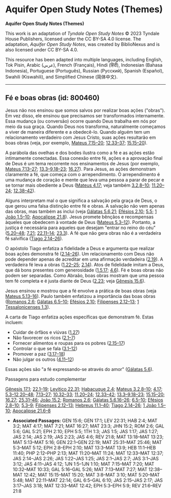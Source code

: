 # Aquifer Open Study Notes (Themes)

**Aquifer Open Study Notes (Themes)**

This work is an adaptation of *Tyndale Open Study Notes* © 2023 Tyndale House Publishers, licensed under the CC BY\-SA 4\.0 license. The adaptation, *Aquifer Open Study Notes*, was created by BiblioNexus and is also licensed under CC BY\-SA 4\.0\.

This resource has been adapted into multiple languages, including English, Tok Pisin, Arabic (عربي), French (Français), Hindi (हिंदी), Indonesian (Bahasa Indonesia), Portuguese (Português), Russian (Русский), Spanish (Español), Swahili (Kiswahili), and Simplified Chinese (简体中文).



--------------------------------

## Fé e boas obras (id: 800460)

Jesus não nos ensinou que somos salvos por realizar boas ações ("obras"). Em vez disso, ele ensinou que precisamos ser transformados internamente. Essa mudança (ou conversão) ocorre quando Deus trabalha em nós por meio da sua graça. Quando Deus nos transforma, naturalmente começamos a viver de maneira diferente e a obedecê\-lo. Quando alguém tem um relacionamento verdadeiro com Jesus Cristo, suas ações resultarão em boas obras (veja, por exemplo, [Mateus 7\.15–20](https://ref.ly/Matt7:15-Matt7:20); [12\.33–37](https://ref.ly/Matt12:33-Matt12:37); [15\.15–20](https://ref.ly/Matt15:15-Matt15:20)).

A parábola das ovelhas e dos bodes ilustra como a fé e as ações estão intimamente conectadas. Essa conexão entre fé, ações e a aprovação final de Deus é um tema recorrente nos ensinamentos de Jesus (por exemplo, [Mateus 7\.13–27](https://ref.ly/Matt7:13-Matt7:27); [13\.3–9](https://ref.ly/Matt13:3-Matt13:9),[18–23](https://ref.ly/Matt13:18-Matt13:23); [16\.27](https://ref.ly/Matt16:27)). Para Jesus, as ações demonstram claramente a fé, que começa com o arrependimento. O arrependimento é uma mudança de coração e mente que leva uma pessoa a parar de pecar e se tornar mais obediente a Deus ([Mateus 4\.17](https://ref.ly/Matt4:17); veja também [3\.2](https://ref.ly/Matt3:2),[8–10](https://ref.ly/Matt3:8-Matt3:10); [11\.20–24](https://ref.ly/Matt11:20-Matt11:24); [12\.38–42](https://ref.ly/Matt12:38-Matt12:42)).

Alguns interpretam mal o que significa a salvação pela graça de Deus, o que gerou uma falsa distinção entre fé e obras. A salvação não vem apenas das obras, mas também as inclui (veja [Gálatas 5\.6,21](https://ref.ly/Gal5:6); [Efésios 2\.10](https://ref.ly/Eph2:10); [5\.5](https://ref.ly/Eph5:5); [1 João 1\.5–10](https://ref.ly/1John1:5-1John1:10); [Apocalipse 21\.8](https://ref.ly/Rev21:8)). Jesus promete bênçãos e recompensas àqueles que obedecem à vontade de Deus ([Mateus 5\.3–12](https://ref.ly/Matt5:3-Matt5:12)). Portanto, a justiça é necessária para aqueles que desejam "entrar no reino do céu" ([5\.20–48](https://ref.ly/Matt5:20-Matt5:48); [7\.21](https://ref.ly/Matt7:21); [22\.11–14](https://ref.ly/Matt22:11-Matt22:14); [23\.3](https://ref.ly/Matt23:3)). A fé que não gera obras não é a verdadeira fé salvífica ([Tiago 2\.14–26](https://ref.ly/Jas2:14-Jas2:26)).

O apóstolo Tiago enfatiza a fidelidade a Deus e argumenta que realizar boas ações demonstra fé ([2\.14–26](https://ref.ly/Jas2:14-Jas2:26)). Um relacionamento com Deus não pode depender apenas de acreditar em uma afirmação verdadeira ([2\.19](https://ref.ly/Jas2:19)). A verdadeira fé leva a obras ([1\.22–25](https://ref.ly/Jas1:22-Jas1:25); [2\.14](https://ref.ly/Jas2:14)). Atos de fidelidade imitam a Deus, que dá bons presentes com generosidade ([1\.5](https://ref.ly/Jas1:5),[17](https://ref.ly/Jas1:17); [4\.6](https://ref.ly/Jas4:6)). Fé e boas obras não podem ser separadas. Como Abraão, boas obras mostram que uma pessoa tem fé completa e é justa diante de Deus ([2\.23](https://ref.ly/Jas2:23); veja [Gênesis 15\.6](https://ref.ly/Gen15:6)).

Jesus ensinou e mostrou que a fé envolve a prática de boas obras (veja [Mateus 5\.13–16](https://ref.ly/Matt5:13-Matt5:16)). Paulo também enfatizou a importância das boas obras ([Romanos 2\.6](https://ref.ly/Rom2:6); [Gálatas 6\.5–10](https://ref.ly/Gal6:5-Gal6:10); [Efésios 2\.10](https://ref.ly/Eph2:10); [Filipenses 2\.12–13](https://ref.ly/Phil2:12-Phil2:13); [1 Tessalonicenses 1\.3](https://ref.ly/1Thess1:3)).

A carta de Tiago enfatiza ações específicas que demonstram fé. Estas incluem:

* Cuidar de órfãos e viúvas ([1\.27](https://ref.ly/Jas1:27))
* Não favorecer os ricos ([2\.1–7](https://ref.ly/Jas2:1-Jas2:7))
* Fornecer alimentos e roupas para os pobres ([2\.15–17](https://ref.ly/Jas2:15-Jas2:17))
* Controlar o que se fala ([3\.1–12](https://ref.ly/Jas3:1-Jas3:12))
* Promover a paz ([3\.17–18](https://ref.ly/Jas3:17-Jas3:18))
* Não julgar os outros ([4\.11–12](https://ref.ly/Jas4:11-Jas4:12))

Essas ações são "a fé expressando\-se através do amor" ([Gálatas 5\.6](https://ref.ly/Gal5:6)).

Passagens para estudo complementar

[Gênesis 17\.1](https://ref.ly/Gen17:1); [22\.1–19](https://ref.ly/Gen22:1-Gen22:19); [Levítico 22\.31](https://ref.ly/Lev22:31); [Habacuque 2\.4](https://ref.ly/Hab2:4); [Mateus 3\.2](https://ref.ly/Matt3:2),[8–10](https://ref.ly/Matt3:8-Matt3:10); [4\.17](https://ref.ly/Matt4:17); [5\.3–12](https://ref.ly/Matt5:3-Matt5:12),[20–48](https://ref.ly/Matt5:20-Matt5:48); [7\.13–27](https://ref.ly/Matt7:13-Matt7:27); [10\.32–33](https://ref.ly/Matt10:32-Matt10:33); [11\.20–24](https://ref.ly/Matt11:20-Matt11:24); [12\.33–42](https://ref.ly/Matt12:33-Matt12:42); [13\.3–9](https://ref.ly/Matt13:3-Matt13:9),[18–23](https://ref.ly/Matt13:18-Matt13:23); [15\.15–20](https://ref.ly/Matt15:15-Matt15:20); [16\.27](https://ref.ly/Matt16:27); [25\.31–46](https://ref.ly/Matt25:31-Matt25:46); [João 15\.2](https://ref.ly/John15:2); [Romanos 2\.6](https://ref.ly/Rom2:6); [Gálatas 5\.6](https://ref.ly/Gal5:6),[16–26](https://ref.ly/Gal5:16-Gal5:26); [6\.5–10](https://ref.ly/Gal6:5-Gal6:10); [Efésios 2\.8–10](https://ref.ly/Eph2:8-Eph2:10); [5\.3–9](https://ref.ly/Eph5:3-Eph5:9); [Filipenses 2\.12–13](https://ref.ly/Phil2:12-Phil2:13); [Hebreus 11\.1–40](https://ref.ly/Heb11:1-Heb11:40); [Tiago 2\.14–26](https://ref.ly/Jas2:14-Jas2:26); [1 João 1\.5–10](https://ref.ly/1John1:5-1John1:10); [Apocalipse 21\.6–8](https://ref.ly/Rev21:6-Rev21:8)

* **Associated Passages:** GEN 15:6; GEN 17:1; LEV 22:31; HAB 2:4; MAT 3:2; MAT 4:17; MAT 7:21; MAT 16:27; MAT 23:3; JHN 15:2; ROM 2:6; GAL 5:6; GAL 5:21; EPH 2:10; EPH 5:5; 1TH 1:3; JAS 1:5; JAS 1:17; JAS 1:27; JAS 2:14; JAS 2:19; JAS 2:23; JAS 4:6; REV 21:8; MAT 13:18–MAT 13:23; MAT 5:13–MAT 5:16; GEN 22:1–GEN 22:19; MAT 25:31–MAT 25:46; MAT 5:3–MAT 5:12; EPH 2:8–EPH 2:10; MAT 13:3–MAT 13:9; HEB 11:1–HEB 11:40; PHP 2:12–PHP 2:13; MAT 11:20–MAT 11:24; MAT 12:33–MAT 12:37; JAS 2:14–JAS 2:26; JAS 1:22–JAS 1:25; JAS 2:1–JAS 2:7; JAS 3:1–JAS 3:12; JAS 4:11–JAS 4:12; 1JN 1:5–1JN 1:10; MAT 7:15–MAT 7:20; MAT 10:32–MAT 10:33; GAL 5:16–GAL 5:26; MAT 7:13–MAT 7:27; MAT 12:38–MAT 12:42; MAT 15:15–MAT 15:20; MAT 3:8–MAT 3:10; MAT 5:20–MAT 5:48; MAT 22:11–MAT 22:14; GAL 6:5–GAL 6:10; JAS 2:15–JAS 2:17; JAS 3:17–JAS 3:18; MAT 12:33–MAT 12:42; EPH 5:3–EPH 5:9; REV 21:6–REV 21:8


